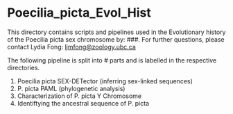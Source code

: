 # Poecilia_picta_Evol_Hist
This directory contains scripts and pipelines used in the Evolutionary history of the Poecilia picta sex chromosome by: ###.
For further questions, please contact Lydia Fong: ljmfong@zoology.ubc.ca

The following pipeline is split into # parts and is labelled in the respective directories.

1. Poecilia picta SEX-DETector (inferring sex-linked sequences)
2. P. picta PAML (phylogenetic analysis)
3. Characterization of P. picta Y Chromosome
4. Identiftying the ancestral sequence of P. picta

